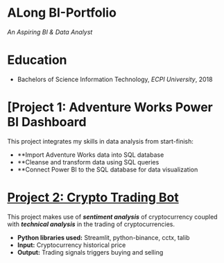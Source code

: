 # ALong BI-Portfolio
*An Aspiring BI & Data Analyst*

# Education
* Bachelors of Science Information Technology, *ECPI University*, 2018

# [Project 1: Adventure Works Power BI Dashboard

This project integrates my skills in data analysis from start-finish:
* **Import Adventure Works data into SQL database
* **Cleanse and transform data using SQL queries
* **Connect Power BI to the SQL database for data visualization

# [Project 2: Crypto Trading Bot](http://youtube.com/dataprofessor)

This project makes use of ***sentiment analysis*** of cryptocurrency coupled with ***technical analysis*** in the trading of cryptocurrencies.
* **Python libraries used:** Streamlit, python-binance, cctx, talib
* **Input:** Cryptocurrency historical price
* **Output:** Trading signals triggers buying and selling
